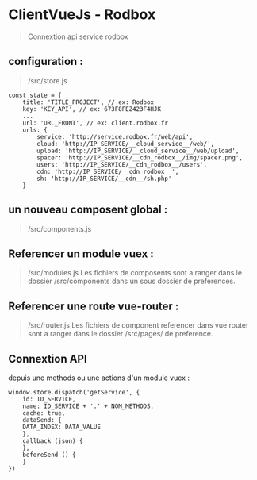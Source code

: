 # ClientVueJs - Rodbox

> Connextion api service rodbox

## configuration :
> /src/store.js
```
const state = {
	title: 'TITLE_PROJECT', // ex: Rodbox
	key: 'KEY_API', // ex: 673F8FEZ423F4HJK
	...
	url: 'URL_FRONT', // ex: client.rodbox.fr
	urls: {
		service: 'http://service.rodbox.fr/web/api',
	    cloud: 'http://IP_SERVICE/__cloud_service__/web/',
	    upload: 'http://IP_SERVICE/__cloud_service__/web/upload',
	    spacer: 'http://IP_SERVICE/__cdn_rodbox__/img/spacer.png',
	    users: 'http://IP_SERVICE/__cdn_rodbox__/users',
	    cdn: 'http://IP_SERVICE/__cdn_rodbox__',
	    sh: 'http://IP_SERVICE/__cdn__/sh.php'
	}
```

## un nouveau composent global :
> /src/components.js

## Referencer un module vuex :
> /src/modules.js
Les fichiers de composents sont a ranger dans le dossier /src/components
dans un sous dossier de preferences.

## Referencer une route vue-router :
> /src/router.js
Les fichiers de component referencer dans vue router sont a ranger dans le dossier /src/pages/ de preference.

## Connextion API
depuis une methods ou une actions d'un module vuex :
```
window.store.dispatch('getService', {
	id: ID_SERVICE,
	name: ID_SERVICE + '.' + NOM_METHODS,
	cache: true,
	dataSend: {
	DATA_INDEX: DATA_VALUE        
	},
	callback (json) {
	},
	beforeSend () {
	}
})
```